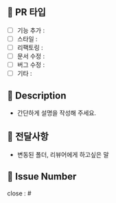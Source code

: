 ## :rainbow: PR 타입 
- [ ] 기능 추가 :
- [ ] 스타일 :
- [ ] 리팩토링 :
- [ ] 문서 수정 :
- [ ] 버그 수정 :
- [ ] 기타 :

## :rainbow: Description
- 간단하게 설명을 작성해 주세요.

## :rainbow: 전달사항
- 변동된 폴더, 리뷰어에게 하고싶은 말

## :rainbow: Issue Number

close : #
